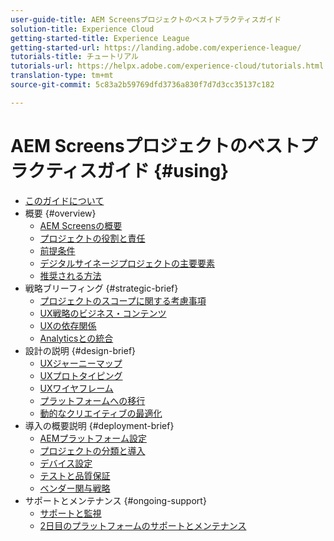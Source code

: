 ```yaml
---
user-guide-title: AEM Screensプロジェクトのベストプラクティスガイド
solution-title: Experience Cloud
getting-started-title: Experience League
getting-started-url: https://landing.adobe.com/experience-league/
tutorials-title: チュートリアル
tutorials-url: https://helpx.adobe.com/experience-cloud/tutorials.html
translation-type: tm+mt
source-git-commit: 5c83a2b59769dfd3736a830f7d7d3cc35137c182

---
```



# AEM Screensプロジェクトのベストプラクティスガイド {#using}

+ [このガイドについて](about-guide.md)
+ 概要 {#overview}
   + [AEM Screensの概要](introduction.md)
   + [プロジェクトの役割と責任](roles-responsibilities.md)
   + [前提条件](pre-requisites.md)
   + [デジタルサイネージプロジェクトの主要要素](getting-started-digital-signage.md)
   + [推奨される方法](recommended-approach.md)
+ 戦略ブリーフィング {#strategic-brief}
   + [プロジェクトのスコープに関する考慮事項](pre-sales-considerations.md)
   + [UX戦略のビジネス・コンテンツ](business-content-strategy.md)
   + [UXの依存関係](ux-dependencies.md)
   + [Analyticsとの統合](analytics.md)
+ 設計の説明 {#design-brief}
   + [UXジャーニーマップ](journey-map.md)
   + [UXプロトタイピング](prototypes.md)
   + [UXワイヤフレーム](wireframes.md)
   + [プラットフォームへの移行](transition-platform.md)
   + [動的なクリエイティブの最適化](dynamic-creative-optimizations.md)
+ 導入の概要説明 {#deployment-brief}
   + [AEMプラットフォーム設定](aem-platform-configurations.md)
   + [プロジェクトの分類と導入](project-taxonomy-implementation.md)
   + [デバイス設定](device-configurations.md)
   + [テストと品質保証](testing-quality-assurance.md)
   + [ベンダー関与戦略](vendor-engagement.md)
+ サポートとメンテナンス {#ongoing-support}
   + [サポートと監視](support-monitoring.md)
   + [2日目のプラットフォームのサポートとメンテナンス](day-two-support-maintenance.md)
